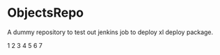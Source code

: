 # ObjectsRepo

A dummy repository to test out jenkins job to deploy xl deploy package.

1
2
3
4
5
6
7
